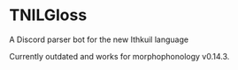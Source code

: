 # TNILGloss
A Discord parser bot for the new Ithkuil language

Currently outdated and works for morphophonology v0.14.3.